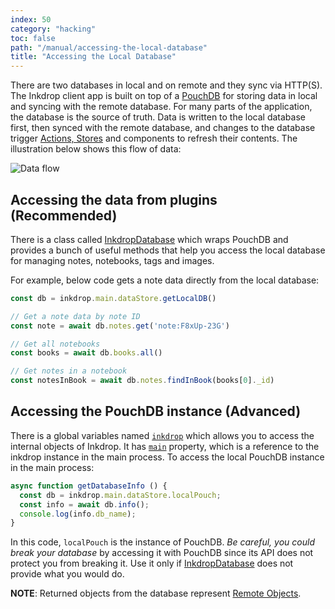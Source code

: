 ```yaml
---
index: 50
category: "hacking"
toc: false
path: "/manual/accessing-the-local-database"
title: "Accessing the Local Database"
---
```


There are two databases in local and on remote and they sync via HTTP(S).
The Inkdrop client app is built on top of a [PouchDB](https://pouchdb.com/) for storing data in local and syncing with the remote database. For many parts of the application, the database is the source of truth.
Data is written to the local database first, then synced with the remote database, and changes to the database trigger [Actions, Stores](/manual/flux-architecture) and components to refresh their contents. The illustration below shows this flow of data:

![Data flow](./accessing-the-local-database_data-flow.png)

## Accessing the data from plugins (Recommended)

There is a class called [InkdropDatabase](/reference/inkdrop-database) which wraps PouchDB and provides a bunch of useful methods that help you access the local database for managing notes, notebooks, tags and images.

For example, below code gets a note data directly from the local database:

```js
const db = inkdrop.main.dataStore.getLocalDB()

// Get a note data by note ID
const note = await db.notes.get('note:F8xUp-23G')

// Get all notebooks
const books = await db.books.all()

// Get notes in a notebook
const notesInBook = await db.notes.findInBook(books[0]._id)
```

## Accessing the PouchDB instance (Advanced)

There is a global variables named [`inkdrop`](/reference/environment) which allows you to access the internal objects of Inkdrop.
It has [`main`](/reference/inkdrop-application) property, which is a reference to the inkdrop instance in the main process.
To access the local PouchDB instance in the main process:

```js
async function getDatabaseInfo () {
  const db = inkdrop.main.dataStore.localPouch;
  const info = await db.info();
  console.log(info.db_name);
}
```

In this code, `localPouch` is the instance of PouchDB.
*Be careful, you could break your database* by accessing it with PouchDB since its API does not protect you from breaking it.
Use it only if [InkdropDatabase](/reference/inkdrop-database) does not provide what you would do.

<div class="ui info message">
<strong>NOTE</strong>: Returned objects from the database represent <a href="https://github.com/electron/electron/blob/master/docs/api/remote.md#remote-objects">Remote Objects</a>.
</div>

